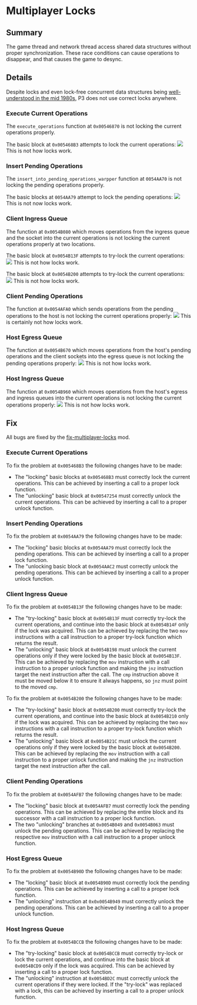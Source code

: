 # Multiplayer Locks

## Summary
The game thread and network thread access shared data structures without proper synchronization.
These race conditions can cause operations to disappear, and that causes the game to desync.

## Details
Despite locks and even lock-free concurrent data structures being [well-understood in the mid 1980s](https://en.wikipedia.org/wiki/Treiber_stack), P3 does not use correct locks anywhere.

### Execute Current Operations
The `execute_operations` function at `0x00546870` is not locking the current operations properly.

The basic block at `0x005468B3` attempts to lock the current operations:
![](multiplayer-locks-execute-operations-1.png)
This is not how locks work.

### Insert Pending Operations
The `insert_into_pending_operations_warpper` function at `0054AA70` is not locking the pending operations properly.

The basic blocks at `0054AA79` attempt to lock the pending operations:
![](multiplayer-locks-insert-pending-operation-1.png)
This is not now locks work.

### Client Ingress Queue
The function at `0x0054B080` which moves operations from the ingress queue and the socket into the current operations is not locking the current operations properly at two locations.

The basic block at `0x0054B13F` attempts to try-lock the current operations:
![](multiplayer-locks-client-ingress-queue-1.png)
This is not how locks work.

The basic block at `0x0054B200` attempts to try-lock the current operations:
![](multiplayer-locks-client-ingress-queue-2.png)
This is not how locks work.

### Client Pending Operations
The function at `0x0054AFA0` which sends operations from the pending operations to the host is not locking the current operations properly:
![](multiplayer-locks-client-pending-operations-1.png)
This is certainly not how locks work.

### Host Egress Queue
The function at `0x0054B670` which moves operations from the host's pending operations and the client sockets into the egress queue is not locking the pending operations properly:
![](multiplayer-locks-host-egress-queue-1.png)
This is not how locks work.

### Host Ingress Queue
The function at `0x0054B960` which moves operations from the host's egress and ingress queues into the current operations is not locking the current operations properly:
![](multiplayer-locks-host-ingress-queue-1.png)
This is not how locks work.

## Fix
All bugs are fixed by the [fix-multiplayer-locks](https://github.com/P3Modding/p3-lib/tree/master/mod-fix-multiplayer-locks) mod.

### Execute Current Operations
To fix the problem at `0x005468B3` the following changes have to be made:
- The "locking" basic blocks at `0x005468B3` must correctly lock the current operations.
This can be achieved by inserting a call to a proper lock function.
- The "unlocking" basic block at `0x00547254` must correctly unlock the current operations.
This can be achieved by inserting a call to a proper unlock function.

### Insert Pending Operations
To fix the problem at `0x0054AA79` the following changes have to be made:
- The "locking" basic blocks at `0x0054AA79` must correctly lock the pending operations.
This can be achieved by inserting a call to a proper lock function.
- The "unlocking basic block at `0x0054AAC2` must correctly unlock the pending operations.
This can be achieved by inserting a call to a proper unlock function.

### Client Ingress Queue
To fix the problem at `0x0054B13F` the following changes have to be made:
- The "try-locking" basic block at `0x0054B13F` must correctly try-lock the current operations, and continue into the basic block at `0x0054B14F` only if the lock was acquired.
This can be achieved by replacing the two `mov` instructions with a call instruction to a proper try-lock function which returns the result.
- The "unlocking" basic block at `0x0054B198` must unlock the current operations only if they were locked by the basic block at `0x0054B13F`.
This can be achieved by replacing the `mov` instruction with a call instruction to a proper unlock function and making the `jnz` instruction target the next instruction after the call.
The `cmp` instruction above it must be moved below it to ensure it always happens, so `jnz` must point to the moved `cmp`.

To fix the problem at `0x0054B200` the following changes have to be made:
- The "try-locking" basic block at `0x0054B200` must correctly try-lock the current operations, and continue into the basic block at `0x0054B210` only if the lock was acquired.
This can be achieved by replacing the two `mov` instructions with a call instruction to a proper try-lock function which returns the result.
- The "unlocking" basic block at `0x0054B21C` must unlock the current operations only if they were locked by the basic block at `0x0054B200`.
This can be achieved by replacing the `mov` instruction with a call instruction to a proper unlock function and making the `jnz` instruction target the next instruction after the call.

### Client Pending Operations
To fix the problem at `0x0054AFB7` the following changes have to be made:
- The "locking" basic block at `0x0054AFB7` must correctly lock the pending operations.
This can be achieved by replacing the entire block and its successor with a call instruction to a proper lock function.
- The two "unlocking" branches at `0x0054B049` and `0x0054B063` must unlock the pending operations.
This can be achieved by replacing the respective `mov` instruction with a call instruction to a proper unlock function.

### Host Egress Queue
To fix the problem at `0x0054B90D` the following changes have to be made:
- The "locking" basic block at `0x0054B90D` must correctly lock the pending operations.
This can be achieved by inserting a call to a proper lock function.
- The "unlocking" instruction at `0x0x0054B949` must correctly unlock the pending operations.
This can be achieved by inserting a call to a proper unlock function.

### Host Ingress Queue
To fix the problem at `0x0054BCCB` the following changes have to be made:
- The "try-locking" basic block at `0x0054BCCB` must correctly try-lock or lock the current operations, and continue into the basic block at `0x0054BCD9` only if the lock was acquired.
This can be achieved by inserting a call to a proper lock function.
- The "unlocking" instruction at `0x0054BD2C` must correctly unlock the current operations if they were locked.
If the "try-lock" was replaced with a lock, this can be achieved by inserting a call to a proper unlock function.
